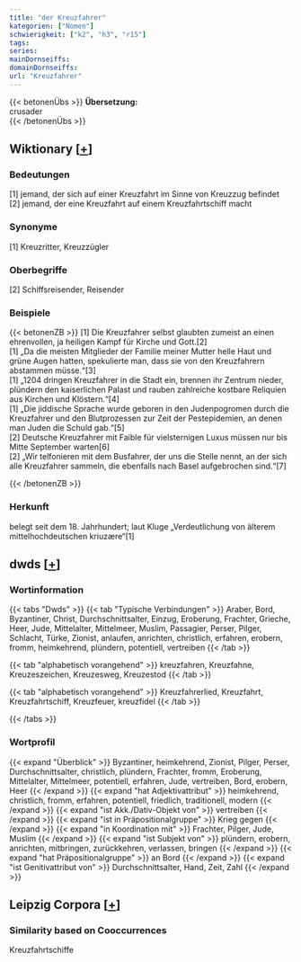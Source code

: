 ```yaml
---
title: "der Kreuzfahrer"
kategorien: ["Nomen"]
schwierigkeit: ["k2", "h3", "r15"]
tags:
series:
mainDornseiffs:
domainDornseiffs:
url: "Kreuzfahrer"
---
```


{{< betonenÜbs >}}
**Übersetzung:**  
crusader  
{{< /betonenÜbs >}}

## Wiktionary [[+](https://de.wiktionary.org/wiki/Kreuzfahrer)]

### Bedeutungen
[1] jemand, der sich auf einer Kreuzfahrt im Sinne von Kreuzzug befindet  
[2] jemand, der eine Kreuzfahrt auf einem Kreuzfahrtschiff macht  

### Synonyme
[1] Kreuzritter, Kreuzzügler  

### Oberbegriffe
[2] Schiffsreisender, Reisender  

### Beispiele
{{< betonenZB >}}
[1] Die Kreuzfahrer selbst glaubten zumeist an einen ehrenvollen, ja heiligen Kampf für Kirche und Gott.[2]  
[1] „Da die meisten Mitglieder der Familie meiner Mutter helle Haut und grüne Augen hatten, spekulierte man, dass sie von den Kreuzfahrern abstammen müsse.“[3]  
[1] „1204 dringen Kreuzfahrer in die Stadt ein, brennen ihr Zentrum nieder, plündern den kaiserlichen Palast und rauben zahlreiche kostbare Reliquien aus Kirchen und Klöstern.“[4]  
[1] „Die jiddische Sprache wurde geboren in den Judenpogromen durch die Kreuzfahrer und den Blutprozessen zur Zeit der Pestepidemien, an denen man Juden die Schuld gab.“[5]  
[2] Deutsche Kreuzfahrer mit Faible für vielsternigen Luxus müssen nur bis Mitte September warten[6]  
[2] „Wir telfonieren mit dem Busfahrer, der uns die Stelle nennt, an der sich alle Kreuzfahrer sammeln, die ebenfalls nach Basel aufgebrochen sind.“[7]  

{{< /betonenZB >}}
### Herkunft
belegt seit dem 18. Jahrhundert; laut Kluge „Verdeutlichung von älterem mittelhochdeutschen kriuzære“[1]  



## dwds [[+](https://www.dwds.de/wb/Kreuzfahrer)]

### Wortinformation
{{< tabs "Dwds" >}}
{{< tab "Typische Verbindungen" >}}
Araber, Bord, Byzantiner, Christ, Durchschnittsalter, Einzug, Eroberung, Frachter, Grieche, Heer, Jude, Mittelalter, Mittelmeer, Muslim, Passagier, Perser, Pilger, Schlacht, Türke, Zionist, anlaufen, anrichten, christlich, erfahren, erobern, fromm, heimkehrend, plündern, potentiell, vertreiben
{{< /tab >}}

{{< tab "alphabetisch vorangehend" >}}
kreuzfahren, Kreuzfahne, Kreuzeszeichen, Kreuzesweg, Kreuzestod
{{< /tab >}}

{{< tab "alphabetisch vorangehend" >}}
Kreuzfahrerlied, Kreuzfahrt, Kreuzfahrtschiff, Kreuzfeuer, kreuzfidel
{{< /tab >}}

{{< /tabs >}}

### Wortprofil
{{< expand "Überblick" >}} Byzantiner, heimkehrend, Zionist, Pilger, Perser, Durchschnittsalter, christlich, plündern, Frachter, fromm, Eroberung, Mittelalter, Mittelmeer, potentiell, erfahren, Jude, vertreiben, Bord, erobern, Heer {{< /expand >}}
{{< expand "hat Adjektivattribut" >}} heimkehrend, christlich, fromm, erfahren, potentiell, friedlich, traditionell, modern {{< /expand >}}
{{< expand "ist Akk./Dativ-Objekt von" >}} vertreiben {{< /expand >}}
{{< expand "ist in Präpositionalgruppe" >}} Krieg gegen {{< /expand >}}
{{< expand "in Koordination mit" >}} Frachter, Pilger, Jude, Muslim {{< /expand >}}
{{< expand "ist Subjekt von" >}} plündern, erobern, anrichten, mitbringen, zurückkehren, verlassen, bringen {{< /expand >}}
{{< expand "hat Präpositionalgruppe" >}} an Bord {{< /expand >}}
{{< expand "ist Genitivattribut von" >}} Durchschnittsalter, Hand, Zeit, Zahl {{< /expand >}}

## Leipzig Corpora [[+](https://corpora.uni-leipzig.de/en/res?word=Kreuzfahrer&corpusId=deu_newscrawl-public_2018)]


### Similarity based on Cooccurrences
Kreuzfahrtschiffe


